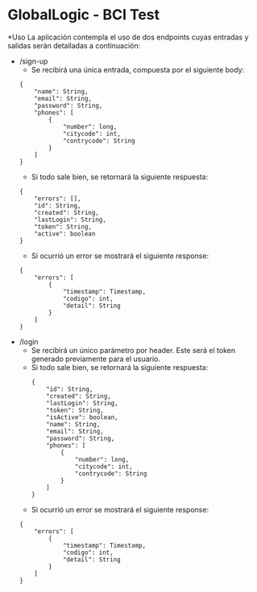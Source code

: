 # GlobalLogic - BCI Test
*Uso
La aplicación contempla el uso de dos endpoints cuyas entradas y salidas serán detalladas a continuación:
- /sign-up
	- Se recibirá una única entrada, compuesta por el siguiente body:
	```
	{
		"name": String,
		"email": String,
		"password": String,
		"phones": [
			{
				"number": long,
				"citycode": int,
				"contrycode": String
			}
		]
	}
	```
	- Si todo sale bien, se retornará la siguiente respuesta:
	```
	{
    	"errors": [],
    	"id": String,
    	"created": String,
    	"lastLogin": String,
    	"token": String,
    	"active": boolean
	}
	```
	- Si ocurrió un error se mostrará el siguiente response:
	```
	{
		"errors": [
			{
				"timestamp": Timestamp,
				"codigo": int,
				"detail": String
			}
		]
	}
	```
- /login
	- Se recibirá un único parámetro por header. Este será el token generado previamente para el usuario.
	- Si todo sale bien, se retornará la siguiente respuesta:
		```
		{
			"id": String,
			"created": String,
			"lastLogin": String,
			"token": String,
			"isActive": boolean,
			"name": String,
			"email": String,
			"password": String,
			"phones": [
				{
					"number": long,
					"citycode": int,
					"contrycode": String
				}
			]
		}
		```
	- Si ocurrió un error se mostrará el siguiente response:
	```
	{
		"errors": [
			{
				"timestamp": Timestamp,
				"codigo": int,
				"detail": String
			}
		]
	}
	```
